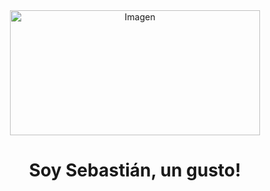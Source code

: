 <div align="center">
    <img src="https://www.computersciencedegreehub.com/wp-content/uploads/2023/02/shutterstock_535124956-scaled.jpg" width="400px" height="200px" alt="Imagen">
    <h1 align="center">Soy Sebastián, un gusto!</h1>
</div>
